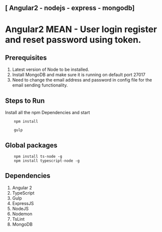 ## [ Angular2 - nodejs - express - mongodb]
# Angular2 MEAN - User login register and reset password using token.

## Prerequisites

1. Latest version of Node to be installed.
2. Install MongoDB and make sure it is running on default port 27017
3. Need to change the email address and password in config file for the email sending functionality.

## Steps to Run

 Install all the npm Dependencies and start
```
    npm install

    gulp
```

## Global packages
```
    npm install ts-node -g
    npm install typescript-node -g

```
## Dependencies

1. Angular 2
2. TypeScript
3. Gulp
4. ExpressJS
5. NodeJS
6. Nodemon
7. TsLint
8. MongoDB


